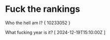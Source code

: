 # Fuck the rankings

Who the hell am I?
{ 10233052 }

What fucking year is it?
[ 2024-12-19T15:10:00Z ]
